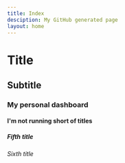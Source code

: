 ```yaml
---
title: Index
desciption: My GitHub generated page
layout: home
---
```


# Title
## Subtitle
### My personal dashboard
#### I'm not running short of titles
##### Fifth title
###### Sixth title




